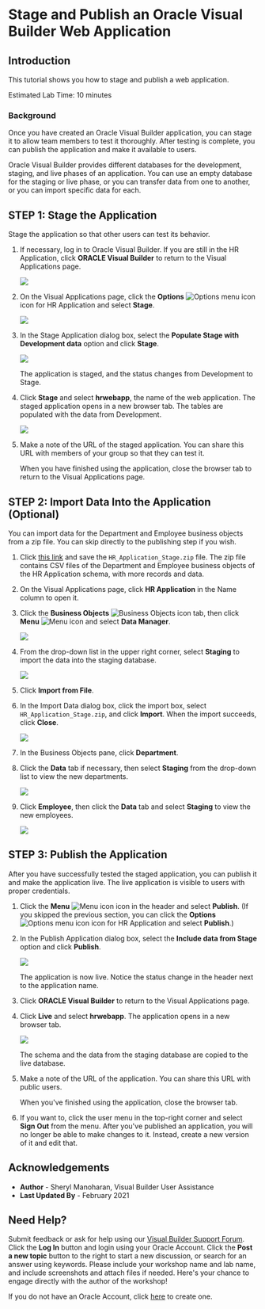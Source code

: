 # Stage and Publish an Oracle Visual Builder Web Application

## Introduction

This tutorial shows you how to stage and publish a web application.

Estimated Lab Time:  10 minutes

### Background

Once you have created an Oracle Visual Builder application, you can stage it to allow team members to test it thoroughly. After testing is complete, you can publish the application and make it available to users.

Oracle Visual Builder provides different databases for the development, staging, and live phases of an application. You can use an empty database for the staging or live phase, or you can transfer data from one to another, or you can import specific data for each.


## **STEP 1**: Stage the Application

Stage the application so that other users can test its behavior.

1.  If necessary, log in to Oracle Visual Builder. If you are still in the HR Application, click **ORACLE Visual Builder** to return to the Visual Applications page.

    ![](./images/vbcssp_sta_s1.png)

2.  On the Visual Applications page, click the **Options** ![Options menu icon](./images/vbcssp_menu_icon.png) icon for HR Application and select **Stage**.

    ![](./images/vbcssp_sta_s2.png)

3.  In the Stage Application dialog box, select the **Populate Stage with Development data** option and click **Stage**.

    ![](./images/vbcssp_sta_s3.png)

    The application is staged, and the status changes from Development to Stage.

4.  Click **Stage** and select **hrwebapp**, the name of the web application. The staged application opens in a new browser tab. The tables are populated with the data from Development.

    ![](./images/vbcssp_sta_s4.png)

5.  Make a note of the URL of the staged application. You can share this URL with members of your group so that they can test it.

    When you have finished using the application, close the browser tab to return to the Visual Applications page.


## **STEP 2**: Import Data Into the Application (Optional)

You can import data for the Department and Employee business objects from a zip file. You can skip directly to the publishing step if you wish.

1.  Click [this link](https://objectstorage.us-ashburn-1.oraclecloud.com/p/9qg3_BmDXmLGMwpnyTZmZRA4lA91PEwdNxXWdmcHam67wD5Gny6ypqAhbU2Ra5ly/n/c4u03/b/solutions-library/o/HR_Application_Stage.zip) and save the `HR_Application_Stage.zip` file. The zip file contains CSV files of the Department and Employee business objects of the HR Application schema, with more records and data.
2.  On the Visual Applications page, click **HR Application** in the Name column to open it.
3.  Click the **Business Objects** ![Business Objects icon](./images/vbcssp_bo_icon.png) tab, then click **Menu** ![Menu icon](./images/vbcssp_menu2_icon.png) and select **Data Manager**.

    ![](./images/vbcssp_imp_s3.png)

4.  From the drop-down list in the upper right corner, select **Staging** to import the data into the staging database.  

    ![](./images/vbcssp_imp_s4.png)

5.  Click **Import from File**.
6.  In the Import Data dialog box, click the import box, select `HR_Application_Stage.zip`, and click **Import**. When the import succeeds, click **Close**.

    ![](./images/vbcssp_imp_s6.png)

7.  In the Business Objects pane, click **Department**.
8.  Click the **Data** tab if necessary, then select **Staging** from the drop-down list to view the new departments.

    ![](./images/vbcssp_imp_s8.png)

9.  Click **Employee**, then click the **Data** tab and select **Staging** to view the new employees.

    ![](./images/vbcssp_imp_s9.png)


## **STEP 3**: Publish the Application

After you have successfully tested the staged application, you can publish it and make the application live. The live application is visible to users with proper credentials.

1.  Click the **Menu** ![Menu icon](./images/vbcssp_menu3_icon.png) icon in the header and select **Publish**. (If you skipped the previous section, you can click the **Options** ![Options menu icon](./images/vbcssp_menu_icon.png) icon for HR Application and select **Publish**.)
2.  In the Publish Application dialog box, select the **Include data from Stage** option and click **Publish**.  

    ![](./images/vbcssp_pub_s2.png)

    The application is now live. Notice the status change in the header next to the application name.

3.  Click **ORACLE Visual Builder** to return to the Visual Applications page.
4.  Click **Live** and select **hrwebapp**. The application opens in a new browser tab.

    ![](./images/vbcssp_pub_s4.png)

    The schema and the data from the staging database are copied to the live database.

5.  Make a note of the URL of the application. You can share this URL with public users.

    When you've finished using the application, close the browser tab.

6.  If you want to, click the user menu in the top-right corner and select **Sign Out** from the menu. After you've published an application, you will no longer be able to make changes to it. Instead, create a new version of it and edit that.

## Acknowledgements
* **Author** - Sheryl Manoharan, Visual Builder User Assistance
* **Last Updated By** - February 2021

## Need Help?
Submit feedback or ask for help using our [Visual Builder Support Forum](https://cloudcustomerconnect.oracle.com/resources/e610f4723c/summary). Click the **Log In** button and login using your Oracle Account. Click the **Post a new topic** button to the right to start a new discussion, or search for an answer using keywords.  Please include your workshop name and lab name, and include screenshots and attach files if needed.  Here's your chance to engage directly with the author of the workshop!


If you do not have an Oracle Account, click [here](https://profile.oracle.com/myprofile/account/create-account.jspx) to create one.
